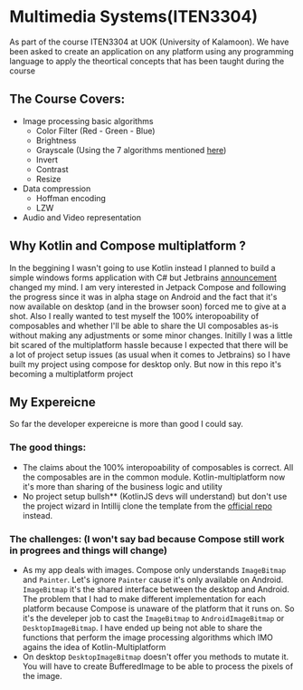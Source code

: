 # Multimedia Systems(ITEN3304)
As part of the course ITEN3304 at UOK (University of Kalamoon). We have been asked to create an application on any platform using any programming language to apply the theortical concepts that has been taught during the course

## The Course Covers:
- Image processing basic algorithms
  - Color Filter (Red - Green - Blue)
  - Brightness 
  - Grayscale (Using the 7 algorithms mentioned [here](https://tannerhelland.com/2011/10/01/grayscale-image-algorithm-vb6.html))
  - Invert
  - Contrast
  - Resize
- Data compression 
  - Hoffman encoding
  - LZW 
- Audio and Video representation



## Why Kotlin and Compose multiplatform ?
In the beggining I wasn't going to use Kotlin instead I planned to build a simple windows forms application with C# but Jetbrains [announcement](https://blog.jetbrains.com/cross-post/jetpack-compose-for-desktop-milestone-1-released/) changed my mind. I am very interested in Jetpack Compose and following the progress since it was in alpha stage on Android and the fact that it's now available on desktop (and in the browser soon) forced me to give at a shot. Also I really wanted to test myself the 100% interopoability of composables and whether I'll be able to share the UI composables as-is without making any adjustments or some minor changes. Initilly I was a little bit scared of the multiplatform hassle because I expected that there will be a lot of project setup issues (as usual when it comes to Jetbrains) so I have built my project using compose for desktop only. But now in this repo it's becoming a multiplatform project


## My Expereicne 
So far the developer expereicne is more than good I could say. 

### The good things:
- The claims about the 100% interopoability of composables is correct. All the composables are in the common module. Kotlin-multiplatform now it's more than sharing of the business logic and utility
- No project setup bullsh** (KotlinJS devs will understand) but don't use the project wizard in Intillij clone the template from the [official repo](https://github.com/JetBrains/compose-jb/blob/master/templates/multiplatform-template) instead.

### The challenges: (I won't say bad because Compose still work in progrees and things will change)
- As my app deals with images. Compose only understands `ImageBitmap` and `Painter`. Let's ignore `Painter` cause it's only available on Android. `ImageBitmap` it's the shared interface between the desktop and Android. The problem that I had to make different implementation for each platform because Compose is unaware of the platform that it runs on. So it's the develeper job to cast the `ImageBitmap` to `AndroidImageBitmap` or `DesktopImageBitmap`. I have ended up being not able to share the functions that perform the image processing algorithms which IMO agains the idea of Kotlin-Multiplatform
- On desktop `DesktopImageBitmap` doesn't offer you methods to mutate it. You will have to create BufferedImage to be able to process the pixels of the image. 

